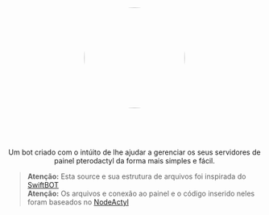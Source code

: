 <div align="center">
<img class="border border-red mb-2" src="https://media.discordapp.net/attachments/726462074733199472/747192863808421933/c1676ab1909df87f28c3df84bc585d1c.png" height="auto" width="200" style="border-radius:50%"><br><br>
  
  
  <br><br>
  
  <p> Um bot criado com o intúito de lhe ajudar a gerenciar os seus servidores de painel pterodactyl da forma mais simples e fácil. </p>
  </div>


> **Atenção:** Esta source e sua estrutura de arquivos foi inspirada do [SwiftBOT](https://github.com/Lucas340/SwiftBOT)<br>
> **Atenção:** Os arquivos e conexão ao painel e o código inserido neles foram baseados no [NodeActyl](https://github.com/Burchard36/Nodeactyl/)
